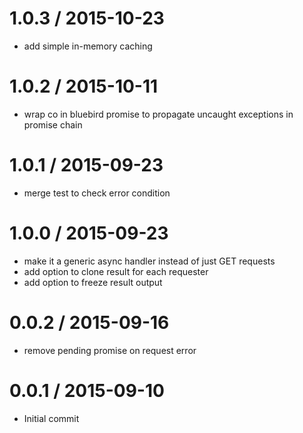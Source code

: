 
1.0.3 / 2015-10-23
==================

  * add simple in-memory caching

1.0.2 / 2015-10-11
==================

  * wrap co in bluebird promise to propagate uncaught exceptions in promise chain

1.0.1 / 2015-09-23
==================

  * merge test to check error condition

1.0.0 / 2015-09-23
==================

  * make it a generic async handler instead of just GET requests
  * add option to clone result for each requester
  * add option to freeze result output

0.0.2 / 2015-09-16
==================

  * remove pending promise on request error

0.0.1 / 2015-09-10
==================

  * Initial commit
